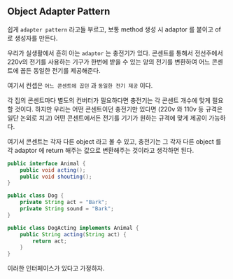 ## Object Adapter Pattern

쉽게 `adapter pattern` 라고들 부르고, 보통 method 생성 시 adaptor 를 붙이고 of 로 생성자를 만든다.

우리가 실생활에서 흔히 아는 `adaptor` 는 충전기가 있다. 콘센트를 통해서 전선주에서 220v의 전기를 사용하는 기구가 한번에 받을 수 있는
양의 전기를 변환하여 어느 콘센트에 꼽든 동일한 전기를 제공해준다.

여기서 컨셉은 `어느 콘센트에 꼽던` 과 `동일한 전기 제공` 이다.

각 집의 콘센트마다 별도의 컨버터가 필요하다면 충전기는 각 콘센트 개수에 맞게 필요할 것이다. 하지만 우리는 어떤 콘센트이던
충전기만 있다면 (220v 와 110v 등 규격은 일단 논외로 치고) 어떤 콘센트에서든 전기를 기기가 원하는 규격에 맞게 제공이 가능하다.

여기서 콘센트는 각자 다른 object 라고 볼 수 있고, 충전기는 그 각자 다른 object 를 각 adaptor 에 return 해주는 값으로 변환해주는 것이라고 생각하면 된다.

```java
public interface Animal {
	public void acting();
    public void shouting();
}

public class Dog {
	private String act = "Bark";
	private String sound = "Bark";
}

public class DogActing implements Animal {
	public String acting(String act) {
		return act;
    }
}
```

이러한 인터페이스가 있다고 가정하자. 

